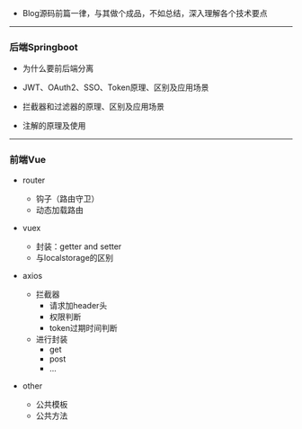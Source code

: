 * Blog源码前篇一律，与其做个成品，不如总结，深入理解各个技术要点

----

### 后端Springboot

* 为什么要前后端分离

* JWT、OAuth2、SSO、Token原理、区别及应用场景

* 拦截器和过滤器的原理、区别及应用场景

* 注解的原理及使用

---

### 前端Vue

* router
	- 钩子（路由守卫）
	- 动态加载路由

* vuex
	- 封装：getter and setter
	- 与localstorage的区别

* axios
	- 拦截器
		- 请求加header头
		- 权限判断
		- token过期时间判断
	- 进行封装
		- get
		- post
		- ...

* other
	- 公共模板
	- 公共方法